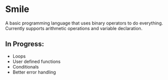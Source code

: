 # Smile

A basic programming language that uses binary operators to do everything. Currently supports arithmetic operations and variable declaration.

## In Progress:

- Loops
- User defined functions
- Conditionals
- Better error handling
